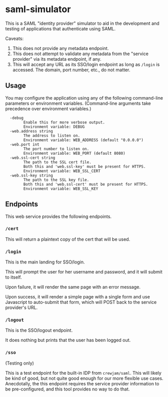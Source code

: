 # saml-simulator
This is a SAML "identity provider" simulator to aid in the development and testing of applications that authenticate using SAML.

Caveats:

1. This does not provide any metadata endpoint.
1. This does not attempt to validate any metadata from the "service provider" via its metadata endpoint, if any.
1. This will accept any URL as its SSO/login endpoint as long as `/login` is accessed.  The domain, port number, etc., do not matter.

## Usage
You may configure the application using any of the following command-line parameters or environment variables.
(Command-line arguments take precedence over environment variables.)

```
  -debug
        Enable this for more verbose output.
        Environment variable: DEBUG
  -web.address string
        The address to listen on.
        Environment variable: WEB_ADDRESS (default "0.0.0.0")
  -web.port int
        The port number to listen on.
        Environment variable: WEB_PORT (default 8080)
  -web.ssl-cert string
        The path to the SSL cert file.
        Both this and 'web.ssl-key' must be present for HTTPS.
        Environment variable: WEB_SSL_CERT
  -web.ssl-key string
        The path to the SSL key file.
        Both this and 'web.ssl-cert' must be present for HTTPS.
        Environment variable: WEB_SSL_KEY
```


## Endpoints
This web service provides the following endpoints.

### `/cert`
This will return a plaintext copy of the cert that will be used.

### `/login`
This is the main landing for SSO/login.

This will prompt the user for her username and password, and it will submit to itself.

Upon failure, it will render the same page with an error message.

Upon success, it will render a simple page with a single form and use Javascript to auto-submit that form, which will POST back to the service provider's URL.

### `/logout`
This is the SSO/logout endpoint.

It does nothing but prints that the user has been logged out.

### `/sso`
(Testing only)

This is a test endpoint for the built-in IDP from `crewjam/saml`.
This will likely be kind of good, but not quite good enough for our more flexible use cases.
Anecdotally, the this endpoint requires the service provider information to be pre-configured, and this tool provides no way to do that.
